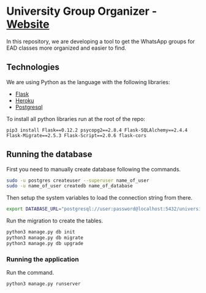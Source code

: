 # University Group Organizer - [Website](https://university-whats-organizer.herokuapp.com/)

In this repository, we are developing a tool to get the WhatsApp groups for EAD classes more organized and easier to find.

## Technologies

We are using Python as the language with the following libraries:

- [Flask](https://pypi.org/project/Flask/)
- [Heroku](https://www.heroku.com/)
- [Postgresql](https://www.postgresql.org/)

To install all python libraries run at the root of the repo:

```shell
pip3 install Flask==0.12.2 psycopg2==2.8.4 Flask-SQLAlchemy==2.4.4 Flask-Migrate==2.5.3 Flask-Script==2.0.6 flask-cors
```

## Running the database

First you need to manually create database following the commands.

```bash
sudo -u postgres createuser --superuser name_of_user
sudo -u name_of_user createdb name_of_database
```

Then setup the system variables to load the connection string from there.

```bash
export DATABASE_URL="postgresql://user:password@localhost:5432/university_groups"
```

Run the migration to create the tables.

```bash
python3 manage.py db init
python3 manage.py db migrate 
python3 manage.py db upgrade 
```

### Running the application

Run the command.
```bash
python3 manage.py runserver
```
